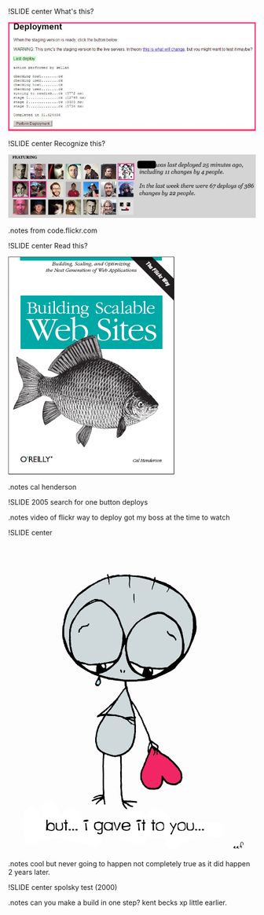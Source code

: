 !SLIDE center
What's this?

![one button deploy](one-button-deploy.jpg)

!SLIDE center
Recognize this?

![flickr deploy](flickr-blacked-out.jpg)

.notes from code.flickr.com

!SLIDE center
Read this?

![flickr deploy](cover_large.png)

.notes cal henderson

!SLIDE 
2005 search for one button deploys 

.notes video of flickr way to deploy
got my boss at the time to watch

!SLIDE center 
![but-i-gave-it-too-you](but-i-gave-it-to-you.jpg)

.notes cool but never going to happen not completely true as it did happen 2 years later.

!SLIDE center
spolsky test (2000)

.notes can you make a build in one step? kent becks xp little earlier.

